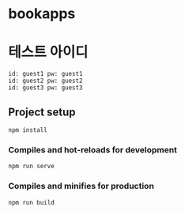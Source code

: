 # bookapps

# 테스트 아이디
```
id: guest1 pw: guest1
id: guest2 pw: guest2
id: guest3 pw: guest3
```

## Project setup
```
npm install
```

### Compiles and hot-reloads for development
```
npm run serve
```

### Compiles and minifies for production
```
npm run build
```
